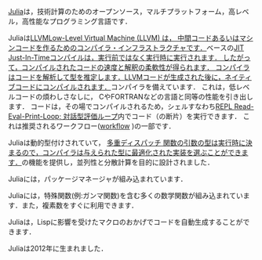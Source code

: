[Julia](https://julialang.org)は，技術計算のためのオープンソース，マルチプラットフォーム，高レベル，高性能なプログラミング言語です．

Juliaは<a class="tooltip" href="#">LLVM<span>Low-Level Virtual Machine (LLVM) は，
中間コードあるいはマシンコードを作るためのコンパイラ・インフラストラクチャです．</span></a>ベースの<a class="tooltip" href="#">JIT<span>
Just-In-Timeコンパイルは，実行前ではなく実行時に実行されます．
したがって，コンパイルされたコードの速度と解釈の柔軟性が得られます．
コンパイラはコードを解析して型を推定します．LLVMコードが生成された後に，ネイティブコードにコンパイルされます．</span></a>コンパイラを備えています．
これは，低レベルコードの煩わしさなしに，
CやFORTRANなどの言語と同等の性能を引き出します．
コードは，その場でコンパイルされるため，シェルすなわち<a class="tooltip" href="#">REPL <span> Read-Eval-Print-Loop; 対話型評価ループ</span></a>内でコード（の断片）を実行できます．
これは推奨されるワークフロー([workflow](https://docs.julialang.org/en/v1/manual/workflow-tips/#) )の一部です．

Juliaは動的型付けされていて，
<a class="tooltip" href="#">多重ディスパッチ<span>
関数の引数の型は実行時に決まるので，コンパイラは与えられた型に最適化された実装を選ぶことができます．</span></a>の機能を提供し，並列性と分散計算を目的に設計されました．

Juliaには，パッケージマネージャが組み込まれています．

Juliaには，特殊関数(例:ガンマ関数)を含む多くの数学関数が組み込まれています．また，複素数をすぐに利用できます．

Juliaは，Lispに影響を受けたマクロのおかげでコードを自動生成することができます．

Juliaは2012年に生まれました．
